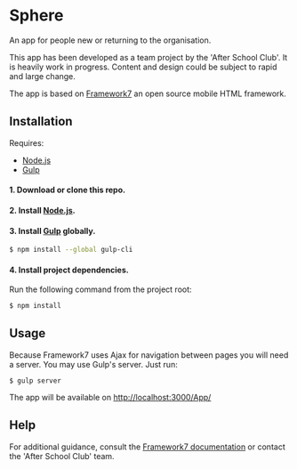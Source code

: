# Sphere

An app for people new or returning to the organisation. 

This app has been developed as a team project by the 'After School Club'. It is heavily work in progress. Content and design could be subject to rapid and large change. 

The app is based on <a href="https://framework7.io/">Framework7</a> an open source mobile HTML framework.

## Installation

Requires:
- <a href="https://nodejs.org/en/">Node.js</a>
- <a href="http://gulpjs.com/">Gulp</a>

#### 1. Download or clone this repo.

#### 2. Install <a href="https://nodejs.org/en/">Node.js</a>.

#### 3. Install <a href="http://gulpjs.com/">Gulp</a> globally.

```sh
$ npm install --global gulp-cli
```

#### 4. Install project dependencies.

Run the following command from the project root:

```sh
$ npm install
```


## Usage

Because Framework7 uses Ajax for navigation between pages you will need a server. You may use Gulp's server. Just run:

```
$ gulp server
```

The app will be available on <a href="http://localhost:3000/App/">http://localhost:3000/App/</a>

## Help

For additional guidance, consult the <a href="http://framework7.io/docs/">Framework7 documentation</a> or contact the 'After School Club' team. 
